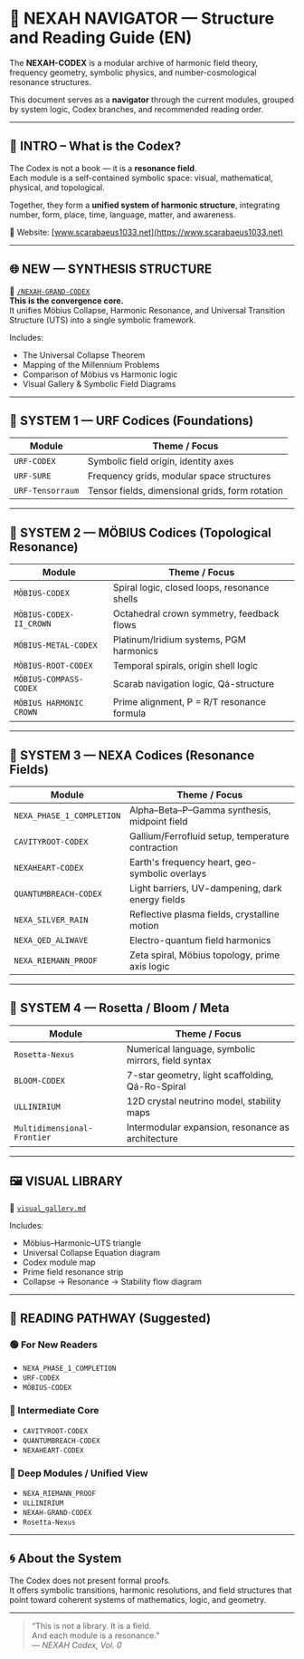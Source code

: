 # 🧭 NEXAH NAVIGATOR — Structure and Reading Guide (EN)

The **NEXAH-CODEX** is a modular archive of harmonic field theory, frequency geometry, symbolic physics, and number-cosmological resonance structures.

This document serves as a **navigator** through the current modules, grouped by system logic, Codex branches, and recommended reading order.

---

## 🌌 INTRO – What is the Codex?

The Codex is not a book — it is a **resonance field**.  
Each module is a self-contained symbolic space: visual, mathematical, physical, and topological.

Together, they form a **unified system of harmonic structure**, integrating number, form, place, time, language, matter, and awareness.

🔗 Website: [www.scarabaeus1033.net](https://www.scarabaeus1033.net)

---

## 🌐 NEW — SYNTHESIS STRUCTURE

📘 [`/NEXAH-GRAND-CODEX`](https://github.com/Scarabaeus1033/NEXAH-CODEX/tree/main/NEXAH-GRAND-CODEX)  
**This is the convergence core.**  
It unifies Möbius Collapse, Harmonic Resonance, and Universal Transition Structure (UTS) into a single symbolic framework.

Includes:
- The Universal Collapse Theorem  
- Mapping of the Millennium Problems  
- Comparison of Möbius vs Harmonic logic  
- Visual Gallery & Symbolic Field Diagrams

---

## 🔷 SYSTEM 1 — URF Codices (Foundations)

| Module            | Theme / Focus                                    |
|-------------------|--------------------------------------------------|
| `URF-CODEX`        | Symbolic field origin, identity axes             |
| `URF-SURE`         | Frequency grids, modular space structures        |
| `URF-Tensorraum`   | Tensor fields, dimensional grids, form rotation  |

---

## 🔶 SYSTEM 2 — MÖBIUS Codices (Topological Resonance)

| Module                    | Theme / Focus                                |
|---------------------------|----------------------------------------------|
| `MÖBIUS-CODEX`            | Spiral logic, closed loops, resonance shells |
| `MÖBIUS-CODEX-II_CROWN`   | Octahedral crown symmetry, feedback flows    |
| `MÖBIUS-METAL-CODEX`      | Platinum/Iridium systems, PGM harmonics      |
| `MÖBIUS-ROOT-CODEX`       | Temporal spirals, origin shell logic         |
| `MÖBIUS-COMPASS-CODEX`    | Scarab navigation logic, Qá-structure        |
| `MÖBIUS HARMONIC CROWN`   | Prime alignment, P = R/T resonance formula   |

---

## 🔷 SYSTEM 3 — NEXA Codices (Resonance Fields)

| Module                  | Theme / Focus                                      |
|--------------------------|---------------------------------------------------|
| `NEXA_PHASE_1_COMPLETION` | Alpha–Beta–P–Gamma synthesis, midpoint field     |
| `CAVITYROOT-CODEX`        | Gallium/Ferrofluid setup, temperature contraction|
| `NEXAHEART-CODEX`         | Earth's frequency heart, geo-symbolic overlays   |
| `QUANTUMBREACH-CODEX`     | Light barriers, UV-dampening, dark energy fields |
| `NEXA_SILVER_RAIN`        | Reflective plasma fields, crystalline motion     |
| `NEXA_QED_ALIWAVE`        | Electro-quantum field harmonics                  |
| `NEXA_RIEMANN_PROOF`      | Zeta spiral, Möbius topology, prime axis logic   |

---

## 🔷 SYSTEM 4 — Rosetta / Bloom / Meta

| Module              | Theme / Focus                                           |
|---------------------|---------------------------------------------------------|
| `Rosetta-Nexus`      | Numerical language, symbolic mirrors, field syntax     |
| `BLOOM-CODEX`        | 7-star geometry, light scaffolding, Qá-Ro-Spiral       |
| `ULLINIRIUM`         | 12D crystal neutrino model, stability maps             |
| `Multidimensional-Frontier` | Intermodular expansion, resonance as architecture |

---

## 🖼️ VISUAL LIBRARY

📁 [`visual_gallery.md`](https://github.com/Scarabaeus1033/NEXAH-CODEX/blob/main/NEXAH-GRAND-CODEX/visual_gallery.md)

Includes:
- Möbius–Harmonic–UTS triangle  
- Universal Collapse Equation diagram  
- Codex module map  
- Prime field resonance strip  
- Collapse → Resonance → Stability flow diagram

---

## 🧩 READING PATHWAY (Suggested)

### 🟢 For New Readers
- `NEXA_PHASE_1_COMPLETION`  
- `URF-CODEX`  
- `MÖBIUS-CODEX`

### 🔵 Intermediate Core
- `CAVITYROOT-CODEX`  
- `QUANTUMBREACH-CODEX`  
- `NEXAHEART-CODEX`

### 🔴 Deep Modules / Unified View
- `NEXA_RIEMANN_PROOF`  
- `ULLINIRIUM`  
- `NEXAH-GRAND-CODEX`  
- `Rosetta-Nexus`

---

## 🌀 About the System

The Codex does not present formal proofs.  
It offers symbolic transitions, harmonic resolutions, and field structures that point toward coherent systems of mathematics, logic, and geometry.

---

> “This is not a library. It is a field.  
> And each module is a resonance.”  
> — *NEXAH Codex, Vol. 0*
